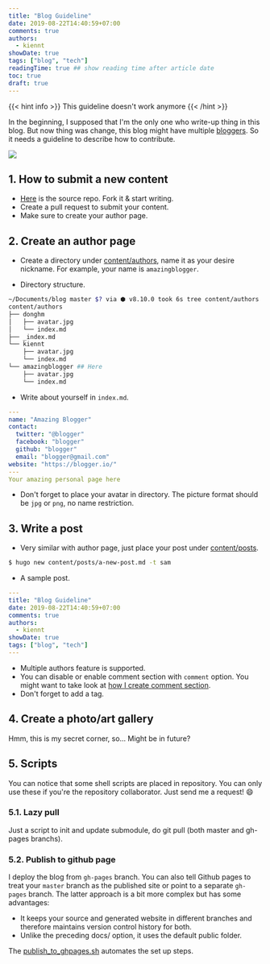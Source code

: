```yaml
---
title: "Blog Guideline"
date: 2019-08-22T14:40:59+07:00
comments: true
authors:
  - kiennt
showDate: true
tags: ["blog", "tech"]
readingTime: true ## show reading time after article date
toc: true
draft: true
---
```


{{< hint info >}}
This guideline doesn't work anymore
{{< /hint >}}

In the beginning, I supposed that I'm the only one who write-up thing in this blog. But now thing was change, this blog might have multiple [bloggers](https://ntk148v.github.io/blog/authors/). So it needs a guideline to describe how to contribute.

![](https://sayingimages.com/wp-content/uploads/welcome-to-the-team-meme.jpg)

## 1. How to submit a new content

- [Here](https://github.com/ntk148v/blog) is the source repo. Fork it & start writing.
- Create a pull request to submit your content.
- Make sure to create your author page.

## 2. Create an author page

- Create a directory under [content/authors](https://github.com/ntk148v/blog/tree/master/content/authors), name it as your desire nickname. For example, your name is `amazingblogger`.

- Directory structure.

```bash
~/Documents/blog master $? via ⬢ v8.10.0 took 6s tree content/authors
content/authors
├── donghm
│   ├── avatar.jpg
│   └── index.md
├── _index.md
└── kiennt
    ├── avatar.jpg
    └── index.md
└── amazingblogger ## Here
    ├── avatar.jpg
    └── index.md
```

- Write about yourself in `index.md`.

```yaml
---
name: "Amazing Blogger"
contact:
  twitter: "@blogger"
  facebook: "blogger"
  github: "blogger"
  email: "blogger@gmail.com"
website: "https://blogger.io/"
---
Your amazing personal page here
```

- Don't forget to place your avatar in directory. The picture format should be `jpg` or `png`, no name restriction.

## 3. Write a post

- Very similar with author page, just place your post under [content/posts](https://github.com/ntk148v/blog/tree/master/content/posts).

```bash
$ hugo new content/posts/a-new-post.md -t sam
```

- A sample post.

```yaml
---
title: "Blog Guideline"
date: 2019-08-22T14:40:59+07:00
comments: true
authors:
  - kiennt
showDate: true
tags: ["blog", "tech"]
---
```

- Multiple authors feature is supported.
- You can disable or enable comment section with `comment` option. You might want to take look at [how I create comment section](https://ntk148v.github.io/blog/posts/lets-comment/).
- Don't forget to add a tag.

## 4. Create a photo/art gallery

Hmm, this is my secret corner, so... Might be in future?

## 5. Scripts

You can notice that some shell scripts are placed in repository. You can only use these if you're the repository collaborator. Just send me a request! :smile:

### 5.1. Lazy pull

Just a script to init and update submodule, do git pull (both master and gh-pages branchs).

### 5.2. Publish to github page

I deploy the blog from `gh-pages` branch. You can also tell Github pages to treat your `master` branch as the published site or point to a separate `gh-pages` branch. The latter approach is a bit more complex but has some advantages:

- It keeps your source and generated website in different branches and therefore maintains version control history for both.
- Unlike the preceding docs/ option, it uses the default public folder.

The [publish_to_ghpages.sh](https://github.com/ntk148v/blog/blob/master/publish_to_ghpages.sh) automates the set up steps.
